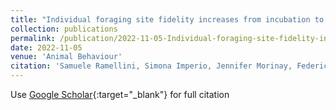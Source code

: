 ```yaml
---
title: "Individual foraging site fidelity increases from incubation to nestling rearing in a colonial bird"
collection: publications
permalink: /publication/2022-11-05-Individual-foraging-site-fidelity-increases-from-incubation-to-nestling-rearing-in-a-colonial-bird.md
date: 2022-11-05
venue: 'Animal Behaviour'
citation: 'Samuele Ramellini, Simona Imperio, Jennifer Morinay, Federico De Pascalis, Carlo Catoni, Michelangelo Morganti, Diego Rubolini, Jacopo G. Cecere &quot;Individual foraging site fidelity increases from incubation to nestling rearing in a colonial bird.&quot; Animal Behaviour, 2022.'
---
```

Use [Google Scholar](https://scholar.google.it/scholar?hl=en&as_sdt=0%2C5&q=Individual+foraging+site+fidelity+increases+from+incubation+to+nestling+rearing+in+a+colonial+bird&btnG=){:target="_blank"} for full citation

